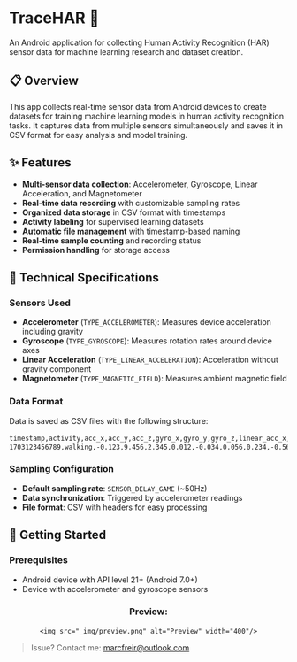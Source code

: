 # TraceHAR 📱

An Android application for collecting Human Activity Recognition (HAR) sensor data for machine learning research and dataset creation.

## 📋 Overview

This app collects real-time sensor data from Android devices to create datasets for training machine learning models in human activity recognition tasks. It captures data from multiple sensors simultaneously and saves it in CSV format for easy analysis and model training.

## ✨ Features

- **Multi-sensor data collection**: Accelerometer, Gyroscope, Linear Acceleration, and Magnetometer
- **Real-time data recording** with customizable sampling rates
- **Organized data storage** in CSV format with timestamps
- **Activity labeling** for supervised learning datasets
- **Automatic file management** with timestamp-based naming
- **Real-time sample counting** and recording status
- **Permission handling** for storage access

## 🔧 Technical Specifications

### Sensors Used
- **Accelerometer** (`TYPE_ACCELEROMETER`): Measures device acceleration including gravity
- **Gyroscope** (`TYPE_GYROSCOPE`): Measures rotation rates around device axes
- **Linear Acceleration** (`TYPE_LINEAR_ACCELERATION`): Acceleration without gravity component
- **Magnetometer** (`TYPE_MAGNETIC_FIELD`): Measures ambient magnetic field

### Data Format
Data is saved as CSV files with the following structure:

```csv
timestamp,activity,acc_x,acc_y,acc_z,gyro_x,gyro_y,gyro_z,linear_acc_x,linear_acc_y,linear_acc_z,mag_x,mag_y,mag_z
1703123456789,walking,-0.123,9.456,2.345,0.012,-0.034,0.056,0.234,-0.567,0.890,23.45,-12.34,45.67
```

### Sampling Configuration
- **Default sampling rate**: `SENSOR_DELAY_GAME` (~50Hz)
- **Data synchronization**: Triggered by accelerometer readings
- **File format**: CSV with headers for easy processing

## 🚀 Getting Started

### Prerequisites
- Android device with API level 21+ (Android 7.0+)
- Device with accelerometer and gyroscope sensors

<div align="center">
    <h3>Preview:</h3>

    <img src="_img/preview.png" alt="Preview" width="400"/>

</div>


> Issue? Contact me: marcfreir@outlook.com
